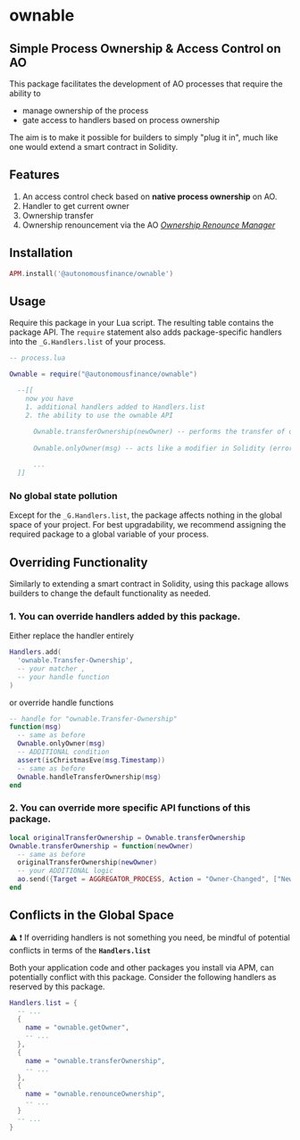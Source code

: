 # ownable

## Simple Process Ownership & Access Control on AO

This package facilitates the development of AO processes that require the ability to

- manage ownership of the process
- gate access to handlers based on process ownership

The aim is to make it possible for builders to simply "plug it in", much like one would extend a smart contract in Solidity.

## Features

1. An access control check based on **native process ownership** on AO. 
2. Handler to get current owner
3. Ownership transfer
4. Ownership renouncement via the AO [_Ownership Renounce Manager_](https://github.com/Autonomous-Finance/ao-ownership-renounce-manager)

## Installation

```lua
APM.install('@autonomousfinance/ownable')
```

## Usage

Require this package in your Lua script. The resulting table contains the package API. The `require` statement also adds package-specific handlers into the `_G.Handlers.list` of your process.

```lua
-- process.lua

Ownable = require("@autonomousfinance/ownable")

  --[[ 
    now you have 
    1. additional handlers added to Handlers.list
    2. the ability to use the ownable API
      
      Ownable.transferOwnership(newOwner) -- performs the transfer of ownership
      
      Ownable.onlyOwner(msg) -- acts like a modifier in Solidity (errors on negative result)

      ...
  ]]

```

### No global state pollution

Except for the `_G.Handlers.list`, the package affects nothing in the global space of your project. For best upgradability, we recommend assigning the required package to a global variable of your process.

## Overriding Functionality

Similarly to extending a smart contract in Solidity, using this package allows builders to change the default functionality as needed.

### 1. You can override handlers added by this package.

Either replace the handler entirely
```lua
Handlers.add(
  'ownable.Transfer-Ownership',
  -- your matcher ,
  -- your handle function
)
```

or override handle functions
```lua
-- handle for "ownable.Transfer-Ownership"
function(msg)
  -- same as before
  Ownable.onlyOwner(msg)
  -- ADDITIONAL condition
  assert(isChristmasEve(msg.Timestamp))
  -- same as before
  Ownable.handleTransferOwnership(msg)
end
```

### 2. You can override more specific API functions of this package.
```lua
local originalTransferOwnership = Ownable.transferOwnership
Ownable.transferOwnership = function(newOwner)
  -- same as before
  originalTransferOwnership(newOwner)
  -- your ADDITIONAL logic
  ao.send({Target = AGGREGATOR_PROCESS, Action = "Owner-Changed", ["New-Owner"] = newOwner})
end
```

## Conflicts in the Global Space

⚠️ ❗️ If overriding handlers is not something you need, be mindful of potential conflicts in terms of the **`Handlers.list`**

Both your application code and other packages you install via APM, can potentially conflict with this package. Consider the following handlers as reserved by this package.

```lua
Handlers.list = {
  -- ...
  { 
    name = "ownable.getOwner", 
    -- ... 
  },
  { 
    name = "ownable.transferOwnership", 
    -- ... 
  },
  { 
    name = "ownable.renounceOwnership", 
    -- ... 
  }
  -- ...
}
```

